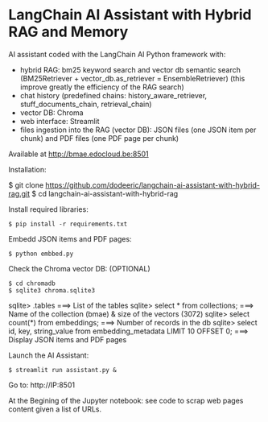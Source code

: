 # LangChain AI Assistant with Hybrid RAG and Memory

AI assistant coded with the LangChain AI Python framework with:
- hybrid RAG: bm25 keyword search and vector db semantic search (BM25Retriever + vector_db.as_retriever = EnsembleRetriever) (this improve greatly the efficiency of the RAG search)
- chat history (predefined chains: history_aware_retriever, stuff_documents_chain, retrieval_chain)
- vector DB: Chroma
- web interface: Streamlit
- files ingestion into the RAG (vector DB): JSON files (one JSON item per chunk) and PDF files (one PDF page per chunk)

Available at http://bmae.edocloud.be:8501

Installation:

$ git clone https://github.com/dodeeric/langchain-ai-assistant-with-hybrid-rag.git
$ cd langchain-ai-assistant-with-hybrid-rag

Install required libraries:

```
$ pip install -r requirements.txt
```

Embedd JSON items and PDF pages:

```
$ python embbed.py
```

Check the Chroma vector DB: (OPTIONAL)

```
$ cd chromadb
$ sqlite3 chroma.sqlite3
```

sqlite> .tables ===> List of the tables
sqlite> select * from collections; ===> Name of the collection (bmae) & size of the vectors (3072)
sqlite> select count(*) from embeddings; ===> Number of records in the db
sqlite> select id, key, string_value from embedding_metadata LIMIT 10 OFFSET 0; ===> Display JSON items and PDF pages

Launch the AI Assistant:

```
$ streamlit run assistant.py &
```

Go to: http://IP:8501

At the Begining of the Jupyter notebook: see code to scrap web pages content given a list of URLs.
